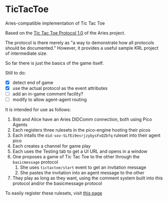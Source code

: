 # TicTacToe
Aries-compatible implementation of Tic Tac Toe

Based on the [Tic Tac Toe Protocol 1.0](https://github.com/Picolab/TicTacToe) of the Aries project.

The protocol is there merely as "a way to demonstrate how all protocols should be documented." However, it provides a useful sample KRL project of intermediate size.

So far there is just the basics of the game itself.

Still to do:

- [x] detect end of game
- [x] use the actual protocol as the event attributes
- [ ] add an in-game comment facility?
- [ ] modify to allow agent-agent routing

It is intended for use as follows:

1. Bob and Alice have an Aries DIDComm connection, both using Pico Agents
1. Each registers three rulesets in the pico-engine hosting their picos
1. Each intalls the `did-sov-SLfEi9esrjzybysFxQZbfq` ruleset into their agent pico
1. Each creates a channel for game play
1. Each uses the Testing tab to get a UI URL and opens in a window
1. One proposes a game of Tic Tac Toe to the other through the `basicmessage` protocol
    1. She uses `tictactoe/start` event to get an invitation message
    1. She pastes the invitation into an agent message to the other
1. They play as long as they want, using the comment system built into this protocol and/or the basicmessage protocol

To easily register these rulesets, visit [this page](https://picolab.github.io/TicTacToe/rids.html)
